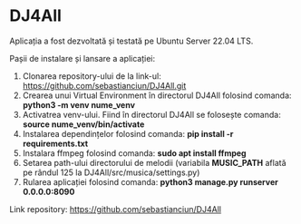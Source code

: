 # DJ4All

Aplicația a fost dezvoltată și testată pe Ubuntu Server 22.04 LTS. 

Pașii de instalare și lansare a aplicației:
1. Clonarea repository-ului de la link-ul: https://github.com/sebastianciun/DJ4All.git
2. Crearea unui Virtual Environment în directorul DJ4All folosind comanda: **python3 -m venv nume_venv**
3. Activatrea venv-ului. Fiind în directorul DJ4All se folosește comanda: **source nume_venv/bin/activate**
4. Instalarea dependințelor folosind comanda: **pip install -r requirements.txt**
5. Instalara ffmpeg folosind comanda: **sudo apt install ffmpeg**
6. Setarea path-ului directorului de melodii (variabila **MUSIC_PATH** aflată pe rândul 125 la DJ4All/src/musica/settings.py)
7. Rularea aplicației folosind comanda: **python3 manage.py runserver 0.0.0.0:8090**

Link repository: https://github.com/sebastianciun/DJ4All
